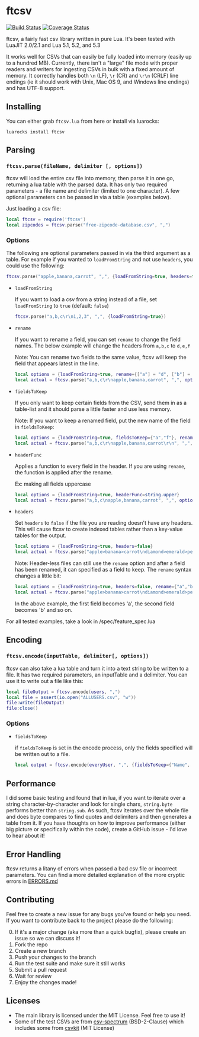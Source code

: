 # ftcsv
[![Build Status](https://travis-ci.org/FourierTransformer/ftcsv.svg?branch=master)](https://travis-ci.org/FourierTransformer/ftcsv) [![Coverage Status](https://coveralls.io/repos/github/FourierTransformer/ftcsv/badge.svg?branch=master)](https://coveralls.io/github/FourierTransformer/ftcsv?branch=master)

ftcsv, a fairly fast csv library written in pure Lua. It's been tested with LuaJIT 2.0/2.1 and Lua 5.1, 5.2, and 5.3

It works well for CSVs that can easily be fully loaded into memory (easily up to a hundred MB). Currently, there isn't a "large" file mode with proper readers and writers for ingesting CSVs in bulk with a fixed amount of memory. It correctly handles both `\n` (LF), `\r` (CR) and `\r\n` (CRLF) line endings (ie it should work with Unix, Mac OS 9, and Windows line endings) and has UTF-8 support.



## Installing
You can either grab `ftcsv.lua` from here or install via luarocks:

```
luarocks install ftcsv
```


## Parsing
### `ftcsv.parse(fileName, delimiter [, options])`

ftcsv will load the entire csv file into memory, then parse it in one go, returning a lua table with the parsed data. It has only two required parameters - a file name and delimiter (limited to one character). A few optional parameters can be passed in via a table (examples below).

Just loading a csv file:
```lua
local ftcsv = require('ftcsv')
local zipcodes = ftcsv.parse("free-zipcode-database.csv", ",")
```

### Options
The following are optional parameters passed in via the third argument as a table. For example if you wanted to `loadFromString` and not use `headers`, you could use the following:
```lua
ftcsv.parse("apple,banana,carrot", ",", {loadFromString=true, headers=false})
```
 - `loadFromString`

 	If you want to load a csv from a string instead of a file, set `loadFromString` to `true` (default: `false`)
 	```lua
	ftcsv.parse("a,b,c\r\n1,2,3", ",", {loadFromString=true})
 	```

 - `rename`

 	If you want to rename a field, you can set `rename` to change the field names. The below example will change the headers from `a,b,c` to `d,e,f`

 	Note: You can rename two fields to the same value, ftcsv will keep the field that appears latest in the line.

 	```lua
 	local options = {loadFromString=true, rename={["a"] = "d", ["b"] = "e", ["c"] = "f"}}
	local actual = ftcsv.parse("a,b,c\r\napple,banana,carrot", ",", options)
 	```

 - `fieldsToKeep`

 	If you only want to keep certain fields from the CSV, send them in as a table-list and it should parse a little faster and use less memory.

 	Note: If you want to keep a renamed field, put the new name of the field in `fieldsToKeep`:

 	```lua
	local options = {loadFromString=true, fieldsToKeep={"a","f"}, rename={["c"] = "f"}}
	local actual = ftcsv.parse("a,b,c\r\napple,banana,carrot\r\n", ",", options)
 	```

 - `headerFunc`

 	Applies a function to every field in the header. If you are using `rename`, the function is applied after the rename.

 	Ex: making all fields uppercase
 	```lua
 	local options = {loadFromString=true, headerFunc=string.upper}
	local actual = ftcsv.parse("a,b,c\napple,banana,carrot", ",", options)
 	```

 - `headers`

 	Set `headers` to `false` if the file you are reading doesn't have any headers. This will cause ftcsv to create indexed tables rather than a key-value tables for the output.

 	```lua
	local options = {loadFromString=true, headers=false}
	local actual = ftcsv.parse("apple>banana>carrot\ndiamond>emerald>pearl", ">", options)
 	```

 	Note: Header-less files can still use the `rename` option and after a field has been renamed, it can specified as a field to keep. The `rename` syntax changes a little bit:

 	```lua
	local options = {loadFromString=true, headers=false, rename={"a","b","c"}, fieldsToKeep={"a","b"}}
	local actual = ftcsv.parse("apple>banana>carrot\ndiamond>emerald>pearl", ">", options)
 	```

 	In the above example, the first field becomes 'a', the second field becomes 'b' and so on.

For all tested examples, take a look in /spec/feature_spec.lua


## Encoding
### `ftcsv.encode(inputTable, delimiter[, options])`

ftcsv can also take a lua table and turn it into a text string to be written to a file. It has two required parameters, an inputTable and a delimiter. You can use it to write out a file like this:
```lua
local fileOutput = ftcsv.encode(users, ",")
local file = assert(io.open("ALLUSERS.csv", "w"))
file:write(fileOutput)
file:close()
```

### Options
 - `fieldsToKeep`

	if `fieldsToKeep` is set in the encode process, only the fields specified will be written out to a file.

	```lua
	local output = ftcsv.encode(everyUser, ",", {fieldsToKeep={"Name", "Phone", "City"}})
	```



## Performance
I did some basic testing and found that in lua, if you want to iterate over a string character-by-character and look for single chars, `string.byte` performs better than `string.sub`. As such, ftcsv iterates over the whole file and does byte compares to find quotes and delimiters and then generates a table from it. If you have thoughts on how to improve performance (either big picture or specifically within the code), create a GitHub issue - I'd love to hear about it!



## Error Handling
ftcsv returns a litany of errors when passed a bad csv file or incorrect parameters. You can find a more detailed explanation of the more cryptic errors in [ERRORS.md](ERRORS.md)



## Contributing
Feel free to create a new issue for any bugs you've found or help you need. If you want to contribute back to the project please do the following:

 0. If it's a major change (aka more than a quick bugfix), please create an issue so we can discuss it!
 1. Fork the repo
 2. Create a new branch
 3. Push your changes to the branch
 4. Run the test suite and make sure it still works
 5. Submit a pull request
 6. Wait for review
 7. Enjoy the changes made!



## Licenses
 - The main library is licensed under the MIT License. Feel free to use it!
 - Some of the test CSVs are from [csv-spectrum](https://github.com/maxogden/csv-spectrum) (BSD-2-Clause) which includes some from [csvkit](https://github.com/wireservice/csvkit) (MIT License)
